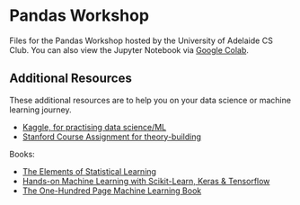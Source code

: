 # Pandas Workshop

Files for the Pandas Workshop hosted by the University of Adelaide CS Club. You can also view the Jupyter Notebook via [Google Colab](https://colab.research.google.com/github/compsci-adl/pandas-workshop/blob/main/workshop.ipynb).

## Additional Resources

These additional resources are to help you on your data science or machine learning journey.

- [Kaggle, for practising data science/ML](https://www.kaggle.com)
- [Stanford Course Assignment for theory-building](https://github.com/maxim5/cs229-2018-autumn)

Books:

- [The Elements of Statistical Learning](https://link.springer.com/book/10.1007/978-0-387-84858-7)
- [Hands-on Machine Learning with Scikit-Learn, Keras & Tensorflow](https://powerunit-ju.com/wp-content/uploads/2021/04/Aurelien-Geron-Hands-On-Machine-Learning-with-Scikit-Learn-Keras-and-Tensorflow_-Concepts-Tools-and-Techniques-to-Build-Intelligent-Systems-OReilly-Media-2019.pdf)
- [The One-Hundred Page Machine Learning Book](https://github.com/tirthajyoti/Papers-Literature-ML-DL-RL-AI/blob/master/General-Machine-Learning/The%20Hundred-Page%20Machine%20Learning%20Book%20by%20Andriy%20Burkov/Links%20to%20read%20the%20chapters%20online.md)
